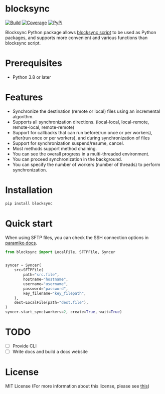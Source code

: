 # blocksync

[![Build](https://travis-ci.com/ehdgua01/blocksync.svg?branch=master)](https://travis-ci.com/github/ehdgua01/blocksync)
[![Coverage](https://codecov.io/gh/ehdgua01/blocksync/branch/master/graph/badge.svg)](https://app.codecov.io/gh/ehdgua01/blocksync)
[![PyPi](https://badge.fury.io/py/blocksync.svg)](https://pypi.org/project/blocksync/)

Blocksync Python package allows [blocksync script](https://github.com/theraser/blocksync) to be used as Python packages,
and supports more convenient and various functions than blocksync script.

# Prerequisites

- Python 3.8 or later

# Features

- Synchronize the destination (remote or local) files using an incremental algorithm.
- Supports all synchronization directions. (local-local, local-remote, remote-local, remote-remote)
- Support for callbacks that can run before(run once or per workers), after(run once or per workers), and during synchronization of files
- Support for synchronization suspend/resume, cancel.
- Most methods support method chaining.
- You can see the overall progress in a multi-threaded environment.
- You can proceed synchronization in the background.
- You can specify the number of workers (number of threads) to perform synchronization.

# Installation

```bash
pip install blocksync
```

# Quick start

When using SFTP files, you can check the SSH connection options in [paramiko docs](http://docs.paramiko.org/en/stable/api/client.html#paramiko.client.SSHClient).

```python
from blocksync import LocalFile, SFTPFile, Syncer


syncer = Syncer(
    src=SFTPFile(
        path="src.file",
        hostname="hostname",
        username="username",
        password="password",
        key_filename="key_filepath",
    ),
    dest=LocalFile(path="dest.file"),
)
syncer.start_sync(workers=2, create=True, wait=True)
```


# TODO
- [ ] Provide CLI
- [ ] Write docs and build a docs website

# License
MIT License (For more information about this license, please see [this](https://en.wikipedia.org/wiki/MIT_License))
